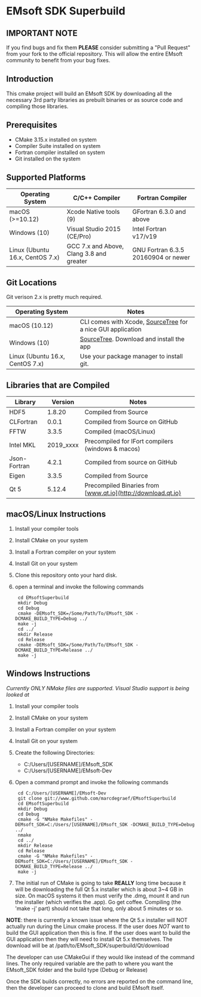 # EMsoft SDK Superbuild #

## IMPORTANT NOTE ##

If you find bugs and fix them **PLEASE** consider submitting a "Pull Request" from your fork to the official repository. This will allow the entire EMsoft community to benefit from your bug fixes.

## Introduction ##

This cmake project will build an EMsoft SDK by downloading all the necessary 3rd party 
libraries as prebuilt binaries or as source code and compiling those libraries. 

## Prerequisites ##

+ CMake 3.15.x installed on system
+ Compiler Suite installed on system
+ Fortran compiler installed on system
+ Git installed on the system

## Supported Platforms ##

| Operating System | C/C++ Compiler | Fortran Compiler |
|------------------|----------------|------------------|
| macOS (>=10.12) | Xcode Native tools (9) | GFortran 6.3.0 and above |
| Windows (10) | Visual Studio 2015 (CE/Pro) | Intel Fortran v17/v19 |
| Linux (Ubuntu 16.x, CentOS 7.x) | GCC 7.x and Above, Clang 3.8 and greater | GNU Fortran 6.3.5 20160904 or newer |

## Git Locations ##

Git verison 2.x is pretty much required.

| Operating System |  Notes  |
|------------------|--------------|
| macOS (10.12) | CLI comes with Xcode, [SourceTree](http://www.sourcetreeapp.com) for a nice GUI application |
| Windows (10) | [SourceTree](http://www.sourcetreeapp.com). Download and install the app  |
| Linux (Ubuntu 16.x, CentOS 7.x) | Use your package manager to install git.|

## Libraries that are Compiled ##

| Library | Version | Notes |
|---------|---------|-------|
| HDF5 | 1.8.20 | Compiled from Source |
| CLFortran | 0.0.1 | Compiled from Source on GitHub |
| FFTW | 3.3.5 | Compiled (macOS/Linux) |
| Intel MKL | 2019_xxxx | Precompiled for IFort compilers (windows & macos) |
| Json-Fortran | 4.2.1 | Compiled from source on GitHub |
| Eigen | 3.3.5 | Compiled from Source |
| Qt 5 | 5.12.4 | Precompiled Binaries from [www.qt.io](http://download.qt.io) |

## macOS/Linux Instructions ##

1. Install your compiler tools
2. Install CMake on your system
3. Install a Fortran compiler on your system
4. Install Git on your system
5. Clone this repository onto your hard disk.
6. open a terminal and invoke the following commands

        cd EMsoftSuperbuild
        mkdir Debug
        cd Debug
        cmake -DEMsoft_SDK=/Some/Path/To/EMsoft_SDK -DCMAKE_BUILD_TYPE=Debug ../
        make -j
        cd ../
        mkdir Release
        cd Release
        cmake -DEMsoft_SDK=/Some/Path/To/EMsoft_SDK -DCMAKE_BUILD_TYPE=Release ../
        make -j

## Windows Instructions ##

*Currently ONLY NMake files are supported. Visual Studio support is being looked at*

1. Install your compiler tools
2. Install CMake on your system
3. Install a Fortran compiler on your system
4. Install Git on your system
5. Create the following Directories:
    + C:/Users/[USERNAME]/EMsoft_SDK
    + C:/Users/[USERNAME]/EMsoft-Dev
6. Open a command prompt and invoke the following commands

        cd C:/Users/[USERNAME]/EMsoft-Dev
		git clone git://www.github.com/marcdegraef/EMsoftSuperbuild
        cd EMsoftSuperbuild
        mkdir Debug
        cd Debug
        cmake -G "NMake Makefiles" -DEMsoft_SDK=C:/Users/[USERNAME]/EMsoft_SDK -DCMAKE_BUILD_TYPE=Debug ../
        nmake
        cd ../
        mkdir Release
        cd Release
        cmake -G "NMake Makefiles" -DEMsoft_SDK=C:/Users/[USERNAME]/EMsoft_SDK -DCMAKE_BUILD_TYPE=Release ../
        make -j

7. The initial run of CMake is going to take  **REALLY** long time because it will be downloading the full Qt 5.x installer which is about 3~4 GB in size. On macOS systems it then must verify the .dmg, mount it and run the installer (which verifies the .app). Go get coffee. Compiling (the 'make -j' part) should not take that long, only about 5 minutes or so.

**NOTE**: there is currently a known issue where the Qt 5.x installer will NOT actually run during the Linux cmake process. If the user does *NOT* want to build the GUI application then this is fine. If the user does want to build the GUI application then they will need to install Qt 5.x themselves. The download will be at /path/to/EMsoft_SDK/superbuild/Qt/download

The developer can use CMakeGui if they would like instead of the command lines. The only required variable are the path to where you want the EMsoft_SDK folder and the build type (Debug or Release)

Once the SDK builds correctly, no errors are reported on the command line, then the developer can proceed to clone and build EMsoft itself.
